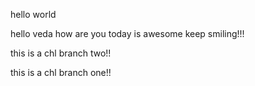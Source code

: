 hello world

hello veda
how are you
today is awesome
keep smiling!!!

this is a chl branch two!!

this is a chl branch one!!


